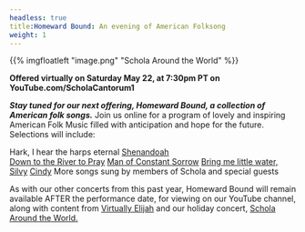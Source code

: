 ```yaml
---
headless: true
title:Homeward Bound: An evening of American Folksong
weight: 1
---
```


{{% imgfloatleft "image.png" "Schola Around the World" %}}

**Offered virtually on Saturday May 22, at 7:30pm PT on YouTube.com/ScholaCantorum1**



**_Stay tuned for our next offering, Homeward Bound, a collection of American folk songs._**
Join us online for a program of lovely and inspiring American Folk Music filled with anticipation and hope for the future. Selections will include: 
 
Hark, I hear the harps eternal
[Shenandoah](https://en.wikipedia.org/wiki/Oh_Shenandoah)<br>
[Down to the River to Pray](https://en.wikipedia.org/wiki/Down_in_the_River_to_Pray)
[Man of Constant Sorrow](https://en.wikipedia.org/wiki/Man_of_Constant_Sorrow)
[Bring me little water, Silvy](http://www.debisimons.com/bring-me-a-little-water-sylvie/)
[Cindy](https://en.wikipedia.org/wiki/Cindy_(folk_song))
More songs sung by members of Schola and special guests
 
As with our other concerts from this past year, Homeward Bound will remain available AFTER the performance date, for viewing on our YouTube channel, along with content from [Virtually Elijah](https://youtu.be/mbdE2IhkWwY) and our holiday concert, [Schola Around the World.](https://youtu.be/6NW1lALW6as)
